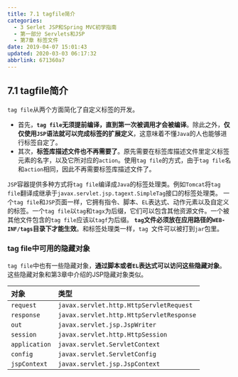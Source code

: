 ```yaml
---
title: 7.1 tagfile简介
categories: 
  - 3 Serlet JSP和Spring MVC初学指南
  - 第一部分 Servlets和JSP
  - 第7章 标签文件
date: 2019-04-07 15:01:43
updated: 2020-03-03 06:17:32
abbrlink: 671360a7
---
```

## 7.1 tagfile简介 ##
`tag file`从两个方面简化了自定义标签的开发。
- 首先，**`tag file`无须提前编译，直到第一次被调用才会被编译**。除此之外，**仅仅使用`JSP`语法就可以完成标签的扩展定义**，这意味着不懂`Java`的人也能够进行标签自定了。
- 其次，**标签库描述文件也不再需要了**。原先需要在标签库描述文件里定义标签元素的名字，以及它所对应的`action`。使用`tag file`的方式，由于`tag file`名和`action`相同，因此不再需要标签库描述文件了。

`JSP`容器提供多种方式将`tag file`编译成`Java`的标签处理类。例如`Tomcat`将`tag file`翻译成继承于`javax.servlet.jsp.tagext.SimpleTag`接口的标签处理类。
一个`tag file`和`JSP`页面一样，它拥有指令、脚本、`EL`表达式、动作元素以及自定义的标签。一个`tag file`以`tag`和`tagx`为后缀，它们可以包含其他资源文件。一个被其他文件包含的`tag file`应该以`tagf`为后缀。
**`tag`文件必须放在应用路径的`WEB-INF/tags`目录下才能生效**。和标签处理类一样，`tag `文件可以被打到`jar`包里。


### tag file中可用的隐藏对象 ###
`tag file`中也有一些隐藏对象，**通过脚本或者`EL`表达式可以访问这些隐藏对象**。这些隐藏对象和第3章中介绍的JSP隐藏对象类似。

|对象|类型|
|:---|:---|
|`request`|`javax.servlet.http.HttpServletRequest`|
|`response`|`javax.servlet.http.HttpServletResponse`|
|`out`|`javax.servlet.jsp.JspWriter`|
|`session`|`javax.servlet.http.HttpSession`|
|`application`|`javax.servlet.ServletContext`|
|`config`|`javax.servlet.ServletConfig`|
|`jspContext`|`javax.servlet.jsp.JspContext`|


